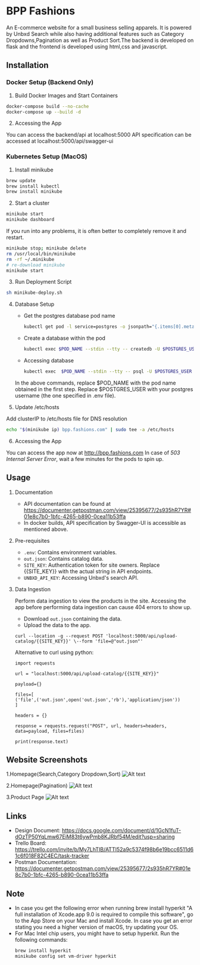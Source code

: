 # BPP Fashions
An E-commerce website for a small business selling apparels.
It is powered by Unbxd Search while also having additional features such as Category Dropdowns,Pagination as well as Product Sort.The backend is developed on flask and the frontend is developed using html,css and javascript.

## Installation

### Docker Setup (Backend Only)

1. Build Docker Images and Start Containers

```bash
docker-compose build --no-cache
docker-compose up --build -d
```

2. Accessing the App

You can access the backend/api at localhost:5000
API specification can be accessed at localhost:5000/api/swagger-ui

### Kubernetes Setup (MacOS)

1. Install minikube

```bash
brew update
brew install kubectl
brew install minikube
```

2. Start a cluster

```bash
minikube start
minikube dashboard
```

If you run into any problems, it is often better to completely remove it and restart.

```bash
minikube stop; minikube delete
rm /usr/local/bin/minikube
rm -rf ~/.minikube
# re-download minikube
minikube start
```

3. Run Deployment Script

```bash
sh minikube-deploy.sh
```

4. Database Setup

   - Get the postgres database pod name
      ```bash
      kubectl get pod -l service=postgres -o jsonpath="{.items[0].metadata.name}"
      ````
   
   - Create a database within the pod
      ```bash
      kubectl exec $POD_NAME --stdin --tty -- createdb -U $POSTGRES_USER bpp
      ```

   - Accessing database
      ```bash
      kubectl exec  $POD_NAME --stdin --tty -- psql -U $POSTGRES_USER
      ```
     
   In the above commands, replace $POD_NAME with the pod name obtained in the first step.
   Replace $POSTGRES_USER with your postgres username (the one specified in .env file).

5. Update /etc/hosts

Add clusterIP to /etc/hosts file for DNS resolution

```bash
echo "$(minikube ip) bpp.fashions.com" | sudo tee -a /etc/hosts
```

6. Accessing the App

You can access the app now at http://bpp.fashions.com
In case of <i>503 Internal Server Error</i>, wait a few minutes for the pods to spin up.

## Usage

1. Documentation

   - API documentation can be found at https://documenter.getpostman.com/view/25395677/2s935hR7YR#01e8c7b0-1bfc-4265-b890-0cea11b53ffa
   - In docker builds, API specification by Swagger-UI is accessible as mentioned above.

2. Pre-requisites
    - ```.env```: Contains environment variables.
    - ```out.json```: Contains catalog data.
    - ```SITE_KEY```: Authentication token for site owners. Replace {{SITE_KEY}} with the actual string in API endpoints.
    - ```UNBXD_API_KEY```: Accessing Unbxd's search API.

3. Data Ingestion

   Perform data ingestion to view the products in the site.
   Accessing the app before performing data ingestion can cause 404 errors to show up.

    - Download ```out.json``` containing the data.
    - Upload the data to the app.
   ```
   curl --location -g --request POST 'localhost:5000/api/upload-catalog/{{SITE_KEY}}' \--form 'file=@"out.json"'
   ```
   Alternative to curl using python:
    ```
    import requests
    
   url = "localhost:5000/api/upload-catalog/{{SITE_KEY}}"
   
    payload={}
   
    files=[
    ('file',('out.json',open('out.json','rb'),'application/json'))
    ]
    
   headers = {}

    response = requests.request("POST", url, headers=headers, data=payload, files=files)

    print(response.text)
   ```

## Website Screenshots

1.Homepage(Search,Category Dropdown,Sort)
![Alt text](Homepage.png "Optional Title")

2.Homepage(Pagination)
![Alt text](Pagination.png "Optional Title")

3.Product Page
![Alt text](Product.png "Optional Title")

## Links
   - Design Document: https://docs.google.com/document/d/1GcN1fuT-dOzTP50YqLmw67EiM83t6ywPmb8KJRbf54M/edit?usp=sharing
   - Trello Board: https://trello.com/invite/b/My7LhTIB/ATTI52a9c5374f98b6e19bcc6511d61c6f018F82C4EC/task-tracker
   - Postman Documentation: https://documenter.getpostman.com/view/25395677/2s935hR7YR#01e8c7b0-1bfc-4265-b890-0cea11b53ffa

## Note

   - In case you get the following error when running brew install hyperkit "A full installation of Xcode.app 9.0 is required to compile this software", go to the App Store on your Mac and install Xcode.
   In case you get an error stating you need a higher version of macOS, try updating your OS. 
   - For Mac Intel chip users, you might have to setup hyperkit. Run the following commands:
      ```bash
      brew install hyperkit
      minikube config set vm-driver hyperkit 
      ```